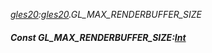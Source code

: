 _[gles20](../../modules/gles20/gles20-module.md):[gles20](../../modules/gles20/gles20-module.md).GL\_MAX\_RENDERBUFFER\_SIZE_
##### Const GL\_MAX\_RENDERBUFFER\_SIZE:[Int](../../modules/wonkey/wonkey-types-int.md)
